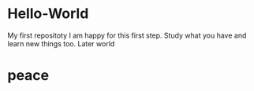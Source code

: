 # Hello-World
My first repositoty
I am happy for this first step.
Study what you have and learn new things too. 
Later world
# peace
